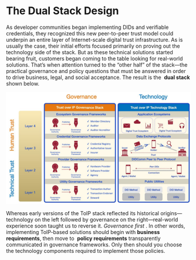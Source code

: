 # The Dual Stack Design

As developer communities began implementing DIDs and verifiable credentials, they
recognized this new peer-to-peer trust model could underpin an entire layer of
Internet-scale digital trust infrastructure. As is usually the case, their initial efforts
focused primarily on proving out the technology side of the stack. But as these technical
solutions started bearing fruit, customers began coming to the table looking for
real-world solutions. That’s when attention turned to the “other half” of the stack—the
practical governance and policy questions that must be answered in order to drive
business, legal, and social acceptance. The result is the ​ **dual stack**​ shown below.

![toip_stack_design](../images/toip_stack_design.png)

Whereas early versions of the ToIP stack reflected its historical origins—technology on
the left followed by governance on the right—real-world experience soon taught us to
reverse it. ​ *Governance first* . In other words, implementing ToIP-based solutions should
begin with​ **business requirements**​, then move to ​ **policy requirements**​ transparently communicated in governance frameworks. Only then should you choose the technology components required to implement those policies.